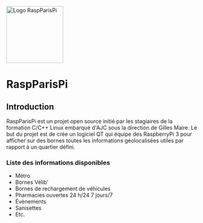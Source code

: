<img title="Logo RaspParisPi" alt="Logo RaspParisPi" src="https://github.com/dibydrams/raspparispi/blob/master/RaspParisPi_logo.svg" width="150px">

# RaspParisPi

## Introduction
RaspParisPi est un projet open source initié par les stagiaires de la formation C/C++ Linux embarqué d'AJC sous la direction de Gilles Maire. Le but du projet est de crée un logiciel QT qui équipe des RaspberryPi 3 pour afficher sur des bornes toutes les informations géolocalisées utiles par rapport à un quartier défini.

### Liste des informations disponibles
* Métro
* Bornes Vélib'
* Bornes de rechargement de véhicules
* Pharmacies ouvertes 24 h/24 7 jours/7
* Évènements
* Sanisettes
* Etc.


